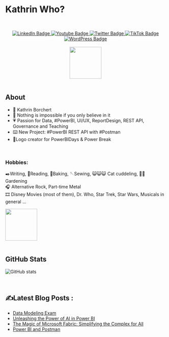 <b><h1> Kathrin Who?</h1></b>
<br>
<div id="badges"  align="center">
  <a href="https://www.linkedin.com/in/k-borchert/">
    <img src="https://img.shields.io/badge/LinkedIn-blue?style=for-the-badge&logo=linkedin&logoColor=white" alt="LinkedIn Badge"/>
  </a>
  <a href="https://www.youtube.com/channel/UC6nEaIKn3ffJG6otCqNSMlA">
    <img src="https://img.shields.io/badge/YouTube-red?style=for-the-badge&logo=youtube&logoColor=white" alt="Youtube Badge"/>
  </a>
  <a href="https://twitter.com/Mirrortears">
    <img src="https://img.shields.io/badge/Twitter-blue?style=for-the-badge&logo=twitter&logoColor=white" alt="Twitter Badge"/>
  </a>
    </a>
  <a href="https://www.tiktok.com/@power_bi">
    <img src="https://img.shields.io/badge/TikTok-black?style=for-the-badge&logo=tiktok&logoColor=white" alt="TikTok Badge"/>
  </a>
   <a href="https://www.yodabi.com/">
    <img src="https://img.shields.io/badge/YodaBI-blue?style=for-the-badge&logo=wordpress&logoColor=white" alt="WordPress Badge"/>
  </a>
</div>
<br>
<div id="header" align="center">
  <img src="https://media.giphy.com/media/f6hnhHkks8bk4jwjh3/giphy.gif" width="100"/>
</div>
<div id="header" align="center"><img src="https://komarev.com/ghpvc/?username=K-Borcherte&style=flat-square&color=blue" alt=""/></div>
<br>

## About

<ul>
<li>🦄 Kathrin Borchert </li> 
<li>💬 Nothing is impossible if you only believe in it</li> 
<li>💗 Passion for Data, #PowerBI, UI/UX, ReportDesign, REST API, Governance and Teaching</li> 
<li>⌨️ New Project: #PowerBI REST API with #Postman </li> 
<li>🌟Logo creator for PowerBIDays & Power Break</li> 
</ul>
<br>

### Hobbies:<br> 
✒️Writing, 📖Reading, 🍪Baking, 🪡Sewing, 😺😺😺 Cat cuddeling, 🧑‍🌾 Gardening <br>
🎧 Alternative Rock, Part-time Metal <br>
🎞️ Disney Movies (most of them), Dr. Who, Star Trek, Star Wars, Musicals in general ...<br>
<div id="header">
  <img src="https://media.giphy.com/media/JLVGpNAj0CqDS/giphy.gif" width="100"/>
</div>
<br>

## GitHub Stats
![GitHub stats](https://github-readme-stats.vercel.app/api?username=K-Borchert&theme=light&background=ffffff&show_icons=true&theme=radical)

<br>

## :writing_hand:Latest Blog Posts :
<!-- BLOG-POST-LIST:START -->
- [Data Modeling Exam](https://www.yodabi.com/data-modeling-exam/?utm_source=rss&utm_medium=rss&utm_campaign=data-modeling-exam)
- [Unleashing the Power of AI in Power BI](https://www.yodabi.com/unleashing-the-power-of-ai-in-power-bi/?utm_source=rss&utm_medium=rss&utm_campaign=unleashing-the-power-of-ai-in-power-bi)
- [The Magic of Microsoft Fabric: Simplifying the Complex for All](https://www.yodabi.com/the-magic-of-microsoft-fabric-simplifying-the-complex-for-all/?utm_source=rss&utm_medium=rss&utm_campaign=the-magic-of-microsoft-fabric-simplifying-the-complex-for-all)
- [Power BI and Postman](https://www.yodabi.com/power-bi-and-postman/?utm_source=rss&utm_medium=rss&utm_campaign=power-bi-and-postman)
<!-- BLOG-POST-LIST:END -->
